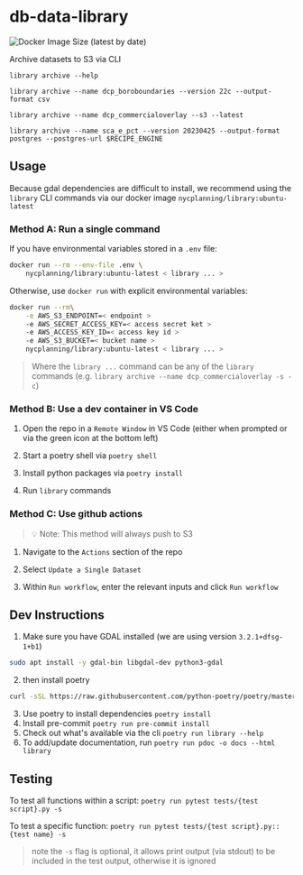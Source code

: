 # db-data-library
![Docker Image Size (latest by date)](https://img.shields.io/docker/image-size/nycplanning/library)

Archive datasets to S3 via CLI

`library archive --help`

`library archive --name dcp_boroboundaries --version 22c --output-format csv`

`library archive --name dcp_commercialoverlay --s3 --latest`

`library archive --name sca_e_pct --version 20230425 --output-format postgres --postgres-url $RECIPE_ENGINE`

## Usage

Because gdal dependencies are difficult to install, we recommend using the `library` CLI commands via our docker image `nycplanning/library:ubuntu-latest`

### Method A: Run a single command

If you have environmental variables stored in a `.env` file:
```bash
docker run --rm --env-file .env \
    nycplanning/library:ubuntu-latest < library ... >
```

Otherwise, use `docker run` with explicit environmental variables:
```bash
docker run --rm\
    -e AWS_S3_ENDPOINT=< endpoint >
    -e AWS_SECRET_ACCESS_KEY=< access secret ket >
    -e AWS_ACCESS_KEY_ID=< access key id >
    -e AWS_S3_BUCKET=< bucket name >
    nycplanning/library:ubuntu-latest < library ... >
```

> Where the `library ...` command can be any of the `library` commands (e.g.
`library archive --name dcp_commercialoverlay -s -c`)

### Method B: Use a dev container in VS Code

1. Open the repo in a `Remote Window` in VS Code (either when prompted or via the green icon at the bottom left)

2. Start a poetry shell via `poetry shell`

3. Install python packages via `poetry install`

4. Run `library` commands

### Method C: Use github actions
>💡 Note: This method will always push to S3

1. Navigate to the `Actions` section of the repo

2. Select `Update a Single Dataset`

3. Within `Run workflow`, enter the relevant inputs and click `Run workflow`


## Dev Instructions

1. Make sure you have GDAL installed (we are using version `3.2.1+dfsg-1+b1`)
```bash
sudo apt install -y gdal-bin libgdal-dev python3-gdal
```
2. then install poetry
```bash
curl -sSL https://raw.githubusercontent.com/python-poetry/poetry/master/get-poetry.py | python3 -
```
3. Use poetry to install dependencies `poetry install`
4. Install pre-commit `poetry run pre-commit install`
5. Check out what's available via the cli `poetry run library --help`
6. To add/update documentation, run `poetry run pdoc -o docs --html library`

## Testing

To test all functions within a script:
`poetry run pytest tests/{test script}.py -s`

To test a specific function:
`poetry run pytest tests/{test script}.py::{test name} -s`
> note the `-s` flag is optional, it allows print output (via stdout) to be included in the test output, otherwise it is ignored
